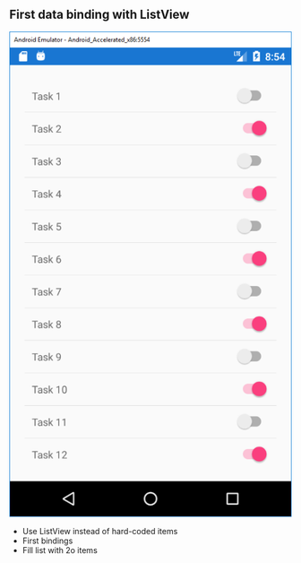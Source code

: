 ## First data binding with ListView 
![](./images/2018-06-19-22-55-45.png)
- Use ListView instead of hard-coded items
- First bindings
- Fill list with 2o items